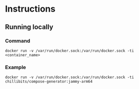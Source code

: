 # Instructions

## Running locally

### Command

`docker run -v /var/run/docker.sock:/var/run/docker.sock -ti <container_name>`

### Example

`docker run -v /var/run/docker.sock:/var/run/docker.sock -ti chillibits/compose-generator:jammy-arm64`